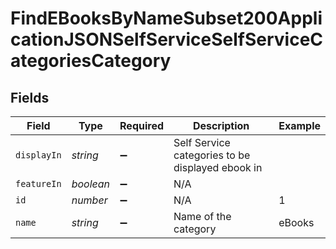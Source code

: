 # FindEBooksByNameSubset200ApplicationJSONSelfServiceSelfServiceCategoriesCategory


## Fields

| Field                                            | Type                                             | Required                                         | Description                                      | Example                                          |
| ------------------------------------------------ | ------------------------------------------------ | ------------------------------------------------ | ------------------------------------------------ | ------------------------------------------------ |
| `displayIn`                                      | *string*                                         | :heavy_minus_sign:                               | Self Service categories to be displayed ebook in |                                                  |
| `featureIn`                                      | *boolean*                                        | :heavy_minus_sign:                               | N/A                                              |                                                  |
| `id`                                             | *number*                                         | :heavy_minus_sign:                               | N/A                                              | 1                                                |
| `name`                                           | *string*                                         | :heavy_minus_sign:                               | Name of the category                             | eBooks                                           |